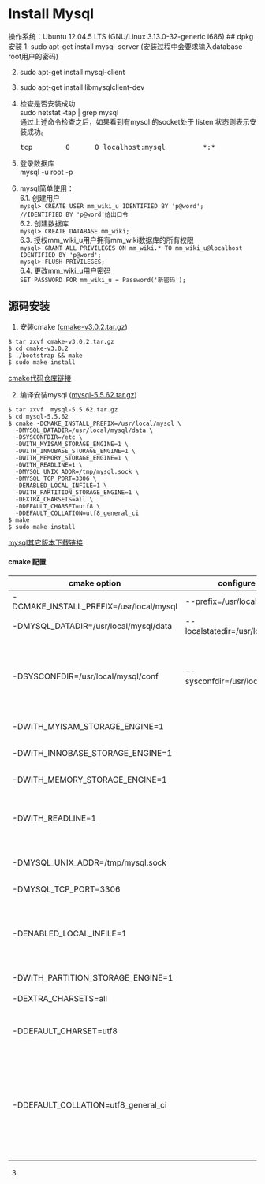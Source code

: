 <h1>Install Mysql</h1>
操作系统：Ubuntu 12.04.5 LTS (GNU/Linux 3.13.0-32-generic i686)
## dpkg安装
1. sudo apt-get install mysql-server  
(安装过程中会要求输入database root用户的密码)

2. sudo apt-get install mysql-client

3. sudo apt-get install libmysqlclient-dev

4. 检查是否安装成功  
    sudo netstat -tap | grep mysql  
    通过上述命令检查之后，如果看到有mysql 的socket处于 listen 状态则表示安装成功。
    <pre>tcp        0      0 localhost:mysql         *:*                     LISTEN      25476/mysqld</pre>

5. 登录数据库  
mysql -u root -p

6. mysql简单使用：  
    6.1. 创建用户  
        ```mysql> CREATE USER mm_wiki_u IDENTIFIED BY 'p@word';    //IDENTIFIED BY 'p@word'给出口令```  
    6.2. 创建数据库  
        ```mysql> CREATE DATABASE mm_wiki;```  
    6.3. 授权mm_wiki_u用户拥有mm_wiki数据库的所有权限  
        ```mysql> GRANT ALL PRIVILEGES ON mm_wiki.* TO mm_wiki_u@localhost IDENTIFIED BY 'p@word';```  
        ```mysql> FLUSH PRIVILEGES;```  
    6.4. 更改mm_wiki_u用户密码  
        ```SET PASSWORD FOR mm_wiki_u = Password('新密码');```

## 源码安装
1. 安装cmake  ([cmake-v3.0.2.tar.gz](https://pan.baidu.com/s/1rGlDObdLOyVCTR5dsUi3pg]))  
  ```
  $ tar zxvf cmake-v3.0.2.tar.gz 
  $ cd cmake-v3.0.2
  $ ./bootstrap && make 
  $ sudo make install
  ```
  [cmake代码仓库链接](git@gitlab.kitware.com:cmake/cmake.git)  
  
2. 编译安装mysql ([mysql-5.5.62.tar.gz](https://pan.baidu.com/s/1dw31xIqEym0_3SfaiZinUg))  
  ```
  $ tar zxvf  mysql-5.5.62.tar.gz
  $ cd mysql-5.5.62 
  $ cmake -DCMAKE_INSTALL_PREFIX=/usr/local/mysql \
    -DMYSQL_DATADIR=/usr/local/mysql/data \
    -DSYSCONFDIR=/etc \
    -DWITH_MYISAM_STORAGE_ENGINE=1 \
    -DWITH_INNOBASE_STORAGE_ENGINE=1 \
    -DWITH_MEMORY_STORAGE_ENGINE=1 \
    -DWITH_READLINE=1 \
    -DMYSQL_UNIX_ADDR=/tmp/mysql.sock \
    -DMYSQL_TCP_PORT=3306 \
    -DENABLED_LOCAL_INFILE=1 \
    -DWITH_PARTITION_STORAGE_ENGINE=1 \
    -DEXTRA_CHARSETS=all \
    -DDEFAULT_CHARSET=utf8 \
    -DDEFAULT_COLLATION=utf8_general_ci 
  $ make
  $ sudo make install
  ```
  [mysql其它版本下载链接](https://downloads.mysql.com/archives/community/)  
  #### cmake 配置  
  
  cmake option | configure option | Parameter option  
  ---- |---- | ----  
  -DCMAKE_INSTALL_PREFIX=/usr/local/mysql | --prefix=/usr/local/mysql | 设置mysql安装目录 |  
  -DMYSQL_DATADIR=/usr/local/mysql/data | --localstatedir=/usr/local/mysql/data |   设置mysql数据库文件目录 |  
  -DSYSCONFDIR=/usr/local/mysql/conf | --sysconfdir=/usr/local/mysql/conf |   设置MySQL参数文件的默认路径，这一选项可以在MySQL服务启动时通过defaults-file参数进行设置 |  
  -DWITH_MYISAM_STORAGE_ENGINE=1 |  | 安装 MyISAM存储引擎 |  
  -DWITH_INNOBASE_STORAGE_ENGINE=1 || 安装 InnoDB存储引擎 |  
  -DWITH_MEMORY_STORAGE_ENGINE=1 || 安装 Memory存储引擎 |  
  -DWITH_READLINE=1 || 设置输入输出的处理方式(5.1及之前版本，5.6.5及以上版本不需要处理)|  
  -DMYSQL_UNIX_ADDR=/tmp/mysql.sock || 设置监听套接字路径，这必须是一个绝对路径名。 |  
  -DMYSQL_TCP_PORT=3306 || 设置监听端口 |  
  -DENABLED_LOCAL_INFILE=1 || 是否允许从客户端本地加载数据到MySQL服务端，专用于load data infile语句，默认是不允许的 |  
  -DWITH_PARTITION_STORAGE_ENGINE=1 || 安装分区存储引擎 |  
  -DEXTRA_CHARSETS=all || 安装所有扩展字符集 |  
  -DDEFAULT_CHARSET=utf8 || 设置MySQL服务的默认字符集（缺省是latin1） |  
  -DDEFAULT_COLLATION=utf8_general_ci || 设置MySQL服务的默认校对规则，本参数的默认值为latinl_swedish_ci，这一选项在MySQL服务启动时也可以通过collation_server参数进行设置 |  



3. 







